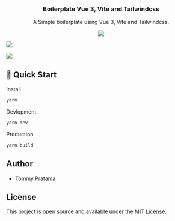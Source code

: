 <h3 align="center">Boilerplate Vue 3, Vite and Tailwindcss</h3>
<p align="center">A Simple boilerplate using Vue 3, Vite and Tailwindcss. <p>
<p align="center">
  <a href="https://api.netlify.com/api/v1/badges/a361c297-6d43-4298-94cd-ab1fbc45570d/deploy-status"><img src="https://app.netlify.com/sites/start-vite-tailwindcss/deploys" /></a>

  <a href="https://github.com/tommypratama/start-vite-tailwindcss/actions?query=workflow%3A%22Publish+to+gh-pages%22"><img src="https://github.com/tommypratama/start-vite-tailwindcss/workflows/Publish%20to%20gh-pages/badge.svg" /></a>

  <a href="https://opensource.org/licenses/MIT"><img src="https://img.shields.io/badge/License-MIT-blue.svg" /></a>
</p>

## 🚀 Quick Start


Install
```bash
yarn
```

Devlopment
```bash
yarn dev
```

Production
```bash
yarn build
```

## Author

- [Tommy Pratama](https://www.tommy.id/)

## License

This project is open source and available under the [MIT License](LICENSE).

